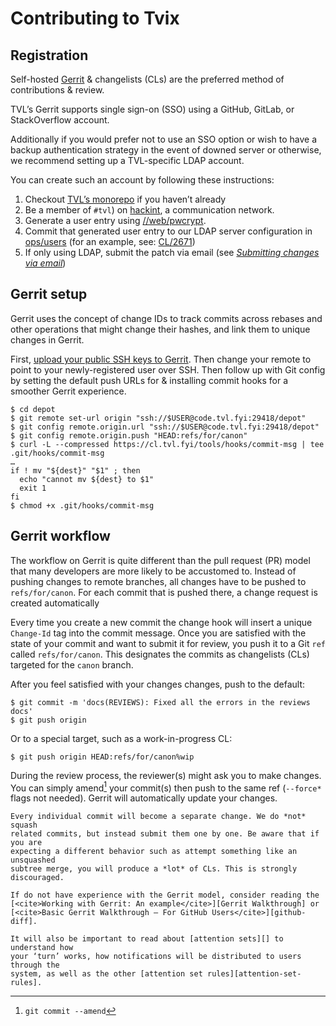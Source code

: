 # Contributing to Tvix

## Registration

Self-hosted [Gerrit](https://www.gerritcodereview.com) & changelists (CLs) are
the preferred method of contributions & review.

TVL’s Gerrit supports single sign-on (SSO) using a GitHub, GitLab, or
StackOverflow account.

Additionally if you would prefer not to use an SSO option or wish to have a
backup authentication strategy in the event of downed server or otherwise, we
recommend setting up a TVL-specific LDAP account.

You can create such an account by following these instructions:

1. Checkout [TVL’s monorepo][check-out-monorepo] if you haven’t already
2. Be a member of `#tvl`) on [hackint][], a communication network.
3. Generate a user entry using [//web/pwcrypt](https://signup.tvl.fyi/).
4. Commit that generated user entry to our LDAP server configuration in
   [ops/users][ops-users] (for an example, see:
   [CL/2671](https://cl.tvl.fyi/c/depot/+/2671))
5. If only using LDAP, submit the patch via email (see [<cite>Submitting
   changes via email</cite>][email])


## Gerrit setup

Gerrit uses the concept of change IDs to track commits across rebases and other
operations that might change their hashes, and link them to unique changes in
Gerrit.

First, [upload your public SSH keys to Gerrit][Gerrit SSH]. Then change your
remote to point to your newly-registered user over SSH. Then follow up with Git
config by setting the default push URLs for & installing commit hooks for a
smoother Gerrit experience.

```console
$ cd depot
$ git remote set-url origin "ssh://$USER@code.tvl.fyi:29418/depot"
$ git config remote.origin.url "ssh://$USER@code.tvl.fyi:29418/depot"
$ git config remote.origin.push "HEAD:refs/for/canon"
$ curl -L --compressed https://cl.tvl.fyi/tools/hooks/commit-msg | tee .git/hooks/commit-msg
…
if ! mv "${dest}" "$1" ; then
  echo "cannot mv ${dest} to $1"
  exit 1
fi
$ chmod +x .git/hooks/commit-msg
```

## Gerrit workflow

The workflow on Gerrit is quite different than the pull request (PR) model that
many developers are more likely to be accustomed to. Instead of pushing changes
to remote branches, all changes have to be pushed to `refs/for/canon`. For each
commit that is pushed there, a change request is created automatically

Every time you create a new commit the change hook will insert a unique
`Change-Id` tag into the commit message. Once you are satisfied with the state
of your commit and want to submit it for review, you push it to a Git `ref`
called `refs/for/canon`. This designates the commits as changelists (CLs)
targeted for the `canon` branch.

After you feel satisfied with your changes changes, push to the default:

```console
$ git commit -m 'docs(REVIEWS): Fixed all the errors in the reviews docs'
$ git push origin
```

Or to a special target, such as a work-in-progress CL:

```console
$ git push origin HEAD:refs/for/canon%wip
```

During the review process, the reviewer(s) might ask you to make changes. You
can simply amend[^amend] your commit(s) then push to the same ref (`--force*`
flags not needed). Gerrit will automatically update your changes.

```admonish caution
Every individual commit will become a separate change. We do *not* squash
related commits, but instead submit them one by one. Be aware that if you are
expecting a different behavior such as attempt something like an unsquashed
subtree merge, you will produce a *lot* of CLs. This is strongly discouraged.
```

```admonish tip
If do not have experience with the Gerrit model, consider reading the
[<cite>Working with Gerrit: An example</cite>][Gerrit Walkthrough] or
[<cite>Basic Gerrit Walkthrough — For GitHub Users</cite>][github-diff].

It will also be important to read about [attention sets][] to understand how
your ‘turn’ works, how notifications will be distributed to users through the
system, as well as the other [attention set rules][attention-set-rules].
```


[check-out-monorepo]: ./getting-started#tvl-monorepo
[email]: ../contributing/email.html
[Gerrit SSH]: https://cl.tvl.fyi/settings/#SSHKeys
[Gerrit walkthrough]: https://gerrit-review.googlesource.com/Documentation/intro-gerrit-walkthrough.html
[ops-users]: https://code.tvl.fyi/tree/ops/users/default.nix
[hackint]: https://hackint.org
[github-diff]: https://gerrit.wikimedia.org/r/Documentation/intro-gerrit-walkthrough-github.html
[attention sets]: https://gerrit-review.googlesource.com/Documentation/user-attention-set.html
[attention-set-rules]: https://gerrit-review.googlesource.com/Documentation/user-attention-set.html#_rules
[^keycloak]: [^amend]: `git commit --amend`
